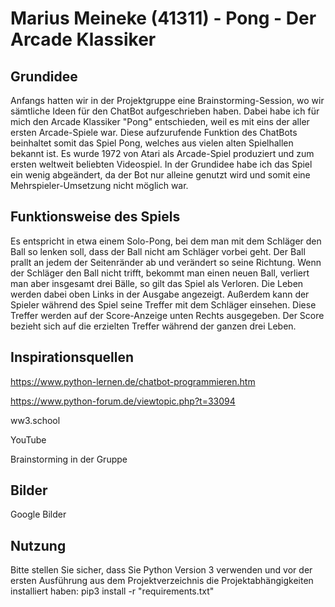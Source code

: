 # Marius Meineke (41311) - Pong - Der Arcade Klassiker

## Grundidee

Anfangs hatten wir in der Projektgruppe eine Brainstorming-Session, wo wir sämtliche Ideen für den ChatBot aufgeschrieben haben. Dabei habe ich für mich den Arcade Klassiker "Pong" entschieden, weil es mit eins der aller ersten Arcade-Spiele war. Diese aufzurufende Funktion des ChatBots beinhaltet somit das Spiel Pong, welches aus vielen alten Spielhallen bekannt ist. Es wurde 1972 von Atari als Arcade-Spiel produziert und zum ersten weltweit beliebten Videospiel. In der Grundidee habe ich das Spiel ein wenig abgeändert, da der Bot nur alleine genutzt wird und somit eine Mehrspieler-Umsetzung nicht möglich war. 

## Funktionsweise des Spiels

Es entspricht in etwa einem Solo-Pong, bei dem man mit dem Schläger den Ball so lenken soll, dass der Ball nicht am Schläger vorbei geht. Der Ball prallt an jedem der Seitenränder ab und verändert so seine Richtung. Wenn der Schläger den Ball nicht trifft, bekommt man einen neuen Ball, verliert man aber insgesamt drei Bälle, so gilt das Spiel als Verloren. Die Leben werden dabei oben Links in der Ausgabe angezeigt. Außerdem kann der Spieler während des Spiel seine Treffer mit dem Schläger einsehen. Diese Treffer werden auf der Score-Anzeige unten Rechts ausgegeben. Der Score bezieht sich auf die erzielten Treffer während der ganzen drei Leben.

## Inspirationsquellen

https://www.python-lernen.de/chatbot-programmieren.htm

https://www.python-forum.de/viewtopic.php?t=33094

ww3.school

YouTube

Brainstorming in der Gruppe

## Bilder

Google Bilder

## Nutzung

Bitte stellen Sie sicher, dass Sie Python Version 3 verwenden und vor der ersten Ausführung aus dem Projektverzeichnis die Projektabhängigkeiten installiert haben:
pip3 install -r "requirements.txt"

